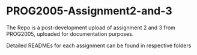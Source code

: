 # PROG2005-Assignment2-and-3
The Repo is a post-development upload of assignment 2 and 3 from PROG2005, uploaded for documentation purposes.

Detailed READMEs for each assignment can be found in respective folders